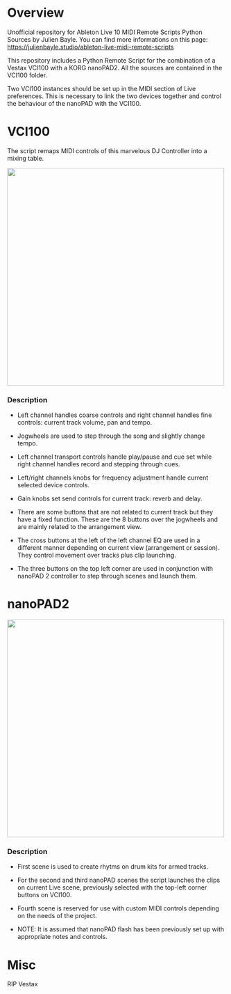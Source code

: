 # Overview #

Unofficial repository for Ableton Live 10 MIDI Remote Scripts Python Sources by Julien Bayle.
You can find more informations on this page:
https://julienbayle.studio/ableton-live-midi-remote-scripts


This repository includes a Python Remote Script for the combination of a Vestax VCI100 with a
KORG nanoPAD2. All the sources are contained in the VCI100 folder.


Two VCI100 instances should be set up in the MIDI section of Live preferences. This is necessary
to link the two devices together and control the behaviour of the nanoPAD with the VCI100.



# VCI100 #

The script remaps MIDI controls of this marvelous DJ Controller into a mixing table.

<img src="https://www.mixxx.org/wiki/lib/exe/fetch.php/vci100_45_big.jpg" width="500">


### Description ###

  * Left channel handles coarse controls and right channel handles fine controls: current track volume, pan and tempo.

  * Jogwheels are used to step through the song and slightly change tempo.

  * Left channel transport controls handle play/pause and cue set while right channel handles record and stepping through cues.

  * Left/right channels knobs for frequency adjustment handle current selected device controls.

  * Gain knobs set send controls for current track: reverb and delay.

  * There are some buttons that are not related to current track but they have a fixed function.
    These are the 8 buttons over the jogwheels and are mainly related to the arrangement view.

  * The cross buttons at the left of the left channel EQ are used in a different manner depending on current view (arrangement or session).
    They control movement over tracks plus clip launching.

  * The three buttons on the top left corner are used in conjunction with nanoPAD 2 controller to step through scenes and launch them.


# nanoPAD2 #

<img src="http://djexpressions.net/wp-content/uploads/2015/01/5_controladores_korg.jpg" width="500">

### Description ###


  * First scene is used to create rhytms on drum kits for armed tracks.


  * For the second and third nanoPAD scenes the script launches the clips on current Live scene, previously selected with the top-left corner buttons on VCI100.


  * Fourth scene is reserved for use with custom MIDI controls depending on the needs of the project.


  * NOTE: It is assumed that nanoPAD flash has been previously set up with appropriate notes and controls.


# Misc  #

RIP Vestax

